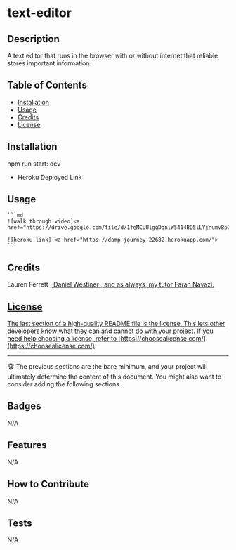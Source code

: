 # text-editor

## Description

A text editor that runs in the browser with or without internet that reliable stores important information.


## Table of Contents

- [Installation](#installation)
- [Usage](#usage)
- [Credits](#credits)
- [License](#license)

## Installation

npm run start: dev
- Heroku Deployed Link

## Usage

    ```md
    ![walk through video]<a href="https://drive.google.com/file/d/1feMCuUlgqDqnlW5414BD5lLYjnumvBp7/view">

    ![heroku link] <a href="https://damp-journey-22682.herokuapp.com/">
    ```

## Credits

Lauren Ferrett <a href="https://github.com/LFerrett">, Daniel Westiner <a href="https://github.com/DanielWestiner">, and as always, my tutor Faran Navazi.

## License

The last section of a high-quality README file is the license. This lets other developers know what they can and cannot do with your project. If you need help choosing a license, refer to [https://choosealicense.com/](https://choosealicense.com/).

---

🏆 The previous sections are the bare minimum, and your project will ultimately determine the content of this document. You might also want to consider adding the following sections.

## Badges

N/A

## Features

N/A

## How to Contribute

N/A

## Tests

N/A